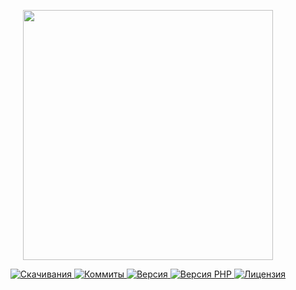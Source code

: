 <p align="center"><a href="https://www.localzet.com" target="_blank">
  <img src="https://cdn.localzet.com/assets/media/LocalzetGroup.png" width="400">
</a></p>

<p align="center">
  <a href="https://packagist.org/packages/localzet/tunnel">
  <img src="https://img.shields.io/packagist/dt/localzet/tunnel?label=%D0%A1%D0%BA%D0%B0%D1%87%D0%B8%D0%B2%D0%B0%D0%BD%D0%B8%D1%8F" alt="Скачивания">
</a>
  <a href="https://github.com/localzet/Tunnel">
  <img src="https://img.shields.io/github/commit-activity/t/localzet/Tunnel?label=%D0%9A%D0%BE%D0%BC%D0%BC%D0%B8%D1%82%D1%8B" alt="Коммиты">
</a>
  <a href="https://packagist.org/packages/localzet/tunnel">
  <img src="https://img.shields.io/packagist/v/localzet/tunnel?label=%D0%92%D0%B5%D1%80%D1%81%D0%B8%D1%8F" alt="Версия">
</a>
  <a href="https://packagist.org/packages/localzet/tunnel">
  <img src="https://img.shields.io/packagist/dependency-v/localzet/tunnel/php?label=PHP" alt="Версия PHP">
</a>
  <a href="https://github.com/localzet/Tunnel">
  <img src="https://img.shields.io/github/license/localzet/Tunnel?label=%D0%9B%D0%B8%D1%86%D0%B5%D0%BD%D0%B7%D0%B8%D1%8F" alt="Лицензия">
</a>
</p>
